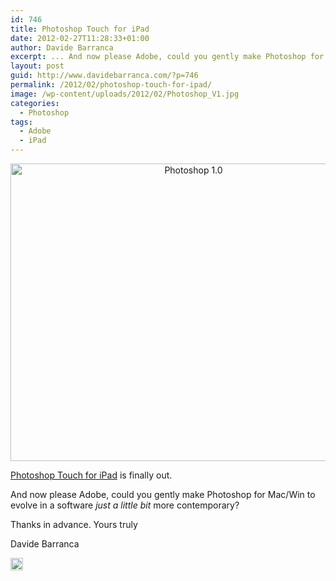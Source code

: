 ```yaml
---
id: 746
title: Photoshop Touch for iPad
date: 2012-02-27T11:28:33+01:00
author: Davide Barranca
excerpt: ... And now please Adobe, could you gently make Photoshop for Mac/Win to evolve in a software just a little bit more contemporary?
layout: post
guid: http://www.davidebarranca.com/?p=746
permalink: /2012/02/photoshop-touch-for-ipad/
image: /wp-content/uploads/2012/02/Photoshop_V1.jpg
categories:
  - Photoshop
tags:
  - Adobe
  - iPad
---
```

<div class="pf-content">
  <p style="text-align: center">
    <a href="http://localhost:8888/wp-content/uploads/2012/02/Photoshop_V1.jpg" target="_blank"><img class="aligncenter  wp-image-747" style="border-style: initial;border-color: initial;border-width: 0px" src="http://localhost:8888/wp-content/uploads/2012/02/Photoshop_V1.jpg" alt="Photoshop 1.0" width="570" height="476" srcset="http://localhost:8888/wp-content/uploads/2012/02/Photoshop_V1.jpg 1024w, http://localhost:8888/wp-content/uploads/2012/02/Photoshop_V1-150x125.jpg 150w, http://localhost:8888/wp-content/uploads/2012/02/Photoshop_V1-300x250.jpg 300w" sizes="(max-width: 570px) 100vw, 570px" /></a>
  </p>
  
  <p>
    <a title="Adobe Photoshop Touch" href="http://www.adobe.com/products/photoshop-touch.html" target="_blank">Photoshop Touch for iPad</a> is finally out.
  </p>
  
  <p>
    And now please Adobe, could you gently make Photoshop for Mac/Win to evolve in a software <em>just a little bit</em> more contemporary?
  </p>
  
  <p>
    Thanks in advance. Yours truly
  </p>
  
  <p>
    Davide Barranca
  </p>
</div>

<!-- Share-Widget Button BEGIN --><a href="javascript:void(0);" myshare\_id="mys\_shareit" myshare\_url="http://localhost:8888/2012/02/photoshop-touch-for-ipad/" myshare\_title="Photoshop Touch for iPad" rel="nofollow" onclick=" return false;" style="text-decoration:none; color:#000000; font-size:11px; line-height:20px;"> 

<img src="http://localhost:8888/wp-content/plugins/share-widget/img/share-button-white-small.png" height="20" alt="Share" style="border:0" /> </a> <!-- Share-Widget Button END -->